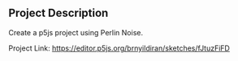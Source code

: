## Project Description
Create a p5js project using Perlin Noise. 

Project Link: https://editor.p5js.org/brnyildiran/sketches/fJtuzFiFD
